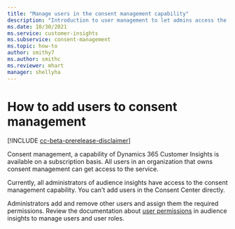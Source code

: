 ```yaml
---
title: "Manage users in the consent management capability"
description: "Introduction to user management to let admins access the consent center."
ms.date: 10/30/2021
ms.service: customer-insights
ms.subservice: consent-management
ms.topic: how-to
author: smithy7
ms.author: smithc
ms.reviewer: mhart
manager: shellyha
---
```


# How to add users to consent management

[!INCLUDE [cc-beta-prerelease-disclaimer](includes/cc-beta-prerelease-disclaimer.md)]

Consent management, a capability of Dynamics 365 Customer Insights is available on a subscription basis. All users in an organization that owns consent management can get access to the service. 

Currently, all administrators of audience insights have access to the consent management capability. You can't add users in the Consent Center directly.

Administrators add and remove other users and assign them the required permissions. Review the documentation about [user permissions](../audience-insights/permissions.md) in audience insights to manage users and user roles.
